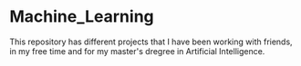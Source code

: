 # Machine_Learning
 This repository has different projects that I have been working with friends, in my free time and for my master's dregree in Artificial Intelligence.
